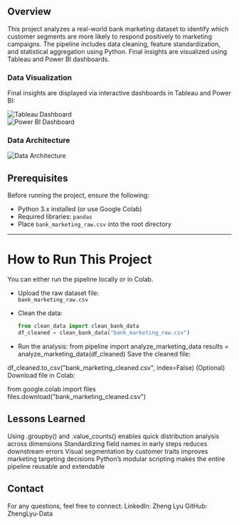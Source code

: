 ## Overview

This project analyzes a real-world bank marketing dataset to identify which customer segments are more likely to respond positively to marketing campaigns. The pipeline includes data cleaning, feature standardization, and statistical aggregation using Python. Final insights are visualized using Tableau and Power BI dashboards.

### Data Visualization

Final insights are displayed via interactive dashboards in Tableau and Power BI:

![Tableau Dashboard](bank_marketing_customer_explorer.twbx.png)  
![Power BI Dashboard](bank_marketing_customer_behavior.pbix.png)

### Data Architecture

![Data Architecture](dashboard/data_architecture.png)

## Prerequisites

Before running the project, ensure the following:

- Python 3.x installed (or use Google Colab)
- Required libraries: `pandas`
- Place `bank_marketing_raw.csv` into the root directory

---

# How to Run This Project

You can either run the pipeline locally or in Colab.

- Upload the raw dataset file:  
   `bank_marketing_raw.csv`

- Clean the data:
   ```python
   from clean_data import clean_bank_data
   df_cleaned = clean_bank_data("bank_marketing_raw.csv")

- Run the analysis:
 from pipeline import analyze_marketing_data
 results = analyze_marketing_data(df_cleaned)
 Save the cleaned file:

 df_cleaned.to_csv("bank_marketing_cleaned.csv", index=False)
 (Optional) Download file in Colab:

 from google.colab import files
 files.download("bank_marketing_cleaned.csv")

## Lessons Learned

Using .groupby() and .value_counts() enables quick distribution analysis across dimensions
Standardizing field names in early steps reduces downstream errors
Visual segmentation by customer traits improves marketing targeting decisions
Python’s modular scripting makes the entire pipeline reusable and extendable

## Contact
For any questions, feel free to connect: LinkedIn: Zheng Lyu GitHub: ZhengLyu-Data
